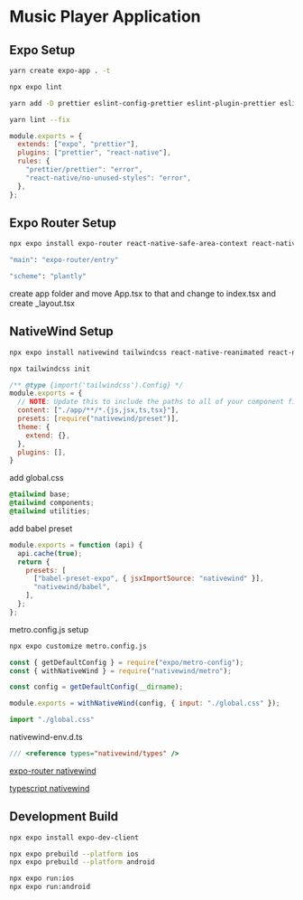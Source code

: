 # Music Player Application

## Expo Setup

```bash
yarn create expo-app . -t

npx expo lint

yarn add -D prettier eslint-config-prettier eslint-plugin-prettier eslint-plugin-react-native

yarn lint --fix
```

```js
module.exports = {
  extends: ["expo", "prettier"],
  plugins: ["prettier", "react-native"],
  rules: {
    "prettier/prettier": "error",
    "react-native/no-unused-styles": "error",
  },
};
```

## Expo Router Setup

```bash
npx expo install expo-router react-native-safe-area-context react-native-screens expo-linking expo-constants expo-status-bar

"main": "expo-router/entry"

"scheme": "plantly"
```

create app folder and move App.tsx to that and change to index.tsx and create _layout.tsx

## NativeWind Setup

```bash
npx expo install nativewind tailwindcss react-native-reanimated react-native-safe-area-context

npx tailwindcss init
```

```js
/** @type {import('tailwindcss').Config} */
module.exports = {
  // NOTE: Update this to include the paths to all of your component files.
  content: ["./app/**/*.{js,jsx,ts,tsx}"],
  presets: [require("nativewind/preset")],
  theme: {
    extend: {},
  },
  plugins: [],
}
```

add global.css

```css
@tailwind base;
@tailwind components;
@tailwind utilities;
```

add babel preset

```js
module.exports = function (api) {
  api.cache(true);
  return {
    presets: [
      ["babel-preset-expo", { jsxImportSource: "nativewind" }],
      "nativewind/babel",
    ],
  };
};
```

metro.config.js setup

```bash
npx expo customize metro.config.js
```

```js
const { getDefaultConfig } = require("expo/metro-config");
const { withNativeWind } = require("nativewind/metro");

const config = getDefaultConfig(__dirname);

module.exports = withNativeWind(config, { input: "./global.css" });

import "./global.css"
```

nativewind-env.d.ts

```ts
/// <reference types="nativewind/types" />
```

[expo-router nativewind](https://www.nativewind.dev/getting-started/expo-router)

[typescript nativewind](https://www.nativewind.dev/getting-started/typescript)

## Development Build

```bash
npx expo install expo-dev-client

npx expo prebuild --platform ios
npx expo prebuild --platform android

npx expo run:ios
npx expo run:android
```
